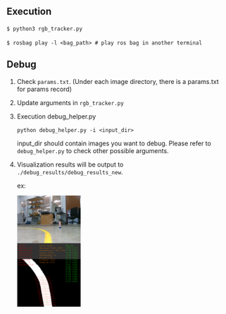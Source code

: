 ## Execution
```
$ python3 rgb_tracker.py

$ rosbag play -l <bag_path> # play ros bag in another terminal
```

## Debug
1. Check `params.txt`. (Under each image directory, there is a params.txt for params record)
2. Update arguments in `rgb_tracker.py`
3. Execution debug_helper.py
    ```
    python debug_helper.py -i <input_dir>
    ```
    input_dir should contain images you want to debug. Please refer to `debug_helper.py` to check other possible arguments.
4. Visualization results will be output to `./debug_results/debug_results_new`.
    
    ex:

    <img src="./example.png" width="30%" >